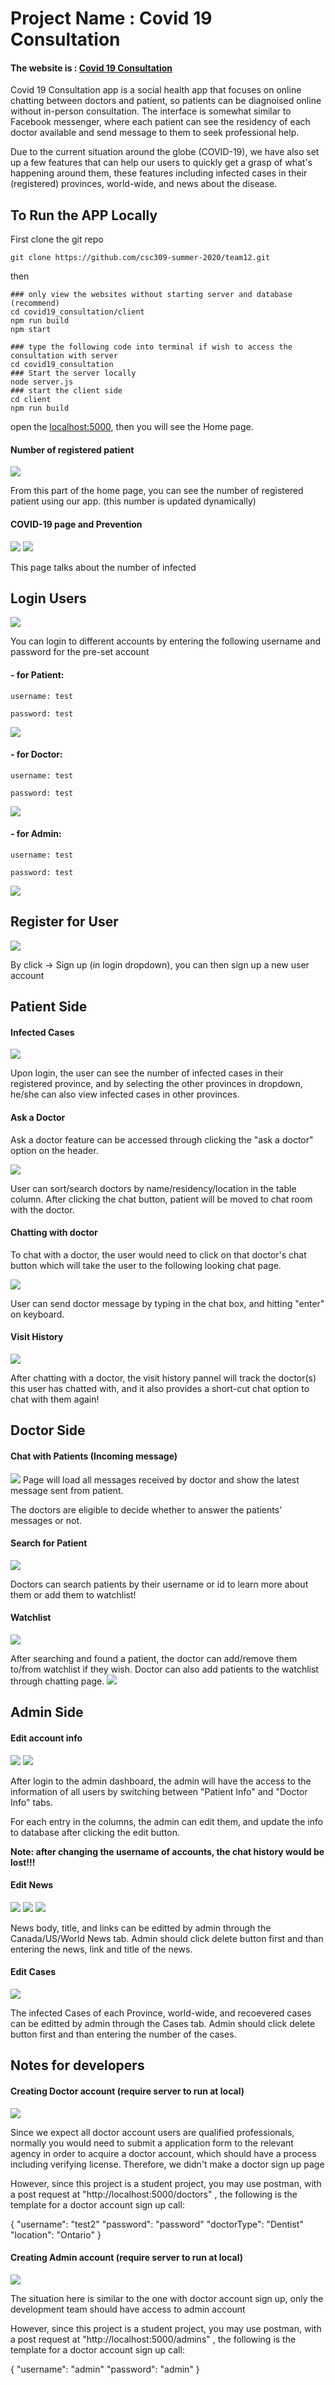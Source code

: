 # Project Name : Covid 19 Consultation

#### The website is : [Covid 19 Consultation](https://protected-journey-54920.herokuapp.com/)

Covid 19 Consultation app is a social health app that focuses on online chatting between doctors and patient, so patients can be diagnoised online without in-person consultation. The interface is somewhat similar to Facebook messenger, where each patient can see the residency of each doctor available and send message to them to seek professional help.
  
  Due to the current situation around the globe (COVID-19), we have also set up a few features that can help our users to quickly get a grasp of what's happening around them, these features including infected cases in their (registered) provinces, world-wide, and news about the disease.


## To Run the APP Locally

First clone the git repo

```
git clone https://github.com/csc309-summer-2020/team12.git
```

then
```
### only view the websites without starting server and database (recommend)
cd covid19_consultation/client
npm run build
npm start
```

```
### type the following code into terminal if wish to access the consultation with server
cd covid19_consultation
### Start the server locally
node server.js
### start the client side 
cd client
npm run build
```

open the [localhost:5000](http://localhost:5000), then you will see the Home page.

#### Number of registered patient

<img src="./client/public/27.png">

From this part of the home page, you can see the number of registered patient using our app. (this number is updated dynamically)

#### COVID-19 page and Prevention
<img src="./client/public/18.png">

<img src="./client/public/20.png">

This page talks about the number of infected 

## Login Users

<img src="./client/public/2.png" />

You can login to different accounts by entering the following username and password for the pre-set account

#### - for Patient:
    username: test

    password: test
    
<img src="./client/public/3.png" />

#### - for Doctor:
    username: test

    password: test
    
<img src="./client/public/1.png" />

#### - for Admin:
    username: test

    password: test
    
<img src="./client/public/5.png" />

## Register for User

<img src="./client/public/4.png" />

By click -> Sign up (in login dropdown), you can then sign up a new user account

## Patient Side

#### Infected Cases

<img src="./client/public/6.png">

Upon login, the user can see the number of infected cases in their registered province, and by selecting the other provinces in dropdown, he/she can also view infected cases in other provinces.

#### Ask a Doctor
Ask a doctor feature can be accessed through clicking the "ask a doctor" option on the header.

<img src="./client/public/9.png">

User can sort/search doctors by name/residency/location in the table column. After clicking the chat button, patient will be moved to chat room with the doctor.

#### Chatting with doctor
To chat with a doctor, the user would need to click on that doctor's chat button which will take the user to the following looking chat page.

<img src="./client/public/10.png">

User can send doctor message by typing in the chat box, and hitting "enter" on keyboard. 

#### Visit History

<img src="./client/public/7.png">

After chatting with a doctor, the visit history pannel will track the doctor(s) this user has chatted with, and it also provides a short-cut chat option to chat with them again!



## Doctor Side


#### Chat with Patients (Incoming message)

<img src="./client/public/14.png">
Page will load all messages received by doctor and show the latest message sent from patient.

The doctors are eligible to decide whether to answer the patients' messages or not. 

#### Search for Patient

<img src="./client/public/12.png">

Doctors can search patients by their username or id to learn more about them or add them to watchlist!

#### Watchlist

<img src="./client/public/13.png">

After searching and found a patient, the doctor can add/remove them to/from watchlist if they wish.
Doctor can also add patients to the watchlist through chatting page.
<img src="./client/public/17.png">

## Admin Side

#### Edit account info

<img src="./client/public/21.png">
<img src="./client/public/22.png">

After login to the admin dashboard, the admin will have the access to the information of all users by switching between "Patient Info" and "Doctor Info" tabs.

For each entry in the columns, the admin can edit them, and update the info to database after clicking the edit button.

**Note: after changing the username of accounts, the chat history would be lost!!!**

#### Edit News

<img src="./client/public/23.png">
<img src="./client/public/24.png">
<img src="./client/public/25.png">

News body, title, and links can be editted by admin through the Canada/US/World News tab.  Admin should click delete button first and than entering the news, link and title of the news.


#### Edit Cases

<img src="./client/public/26.png">

The infected Cases of each Province, world-wide, and recoevered cases can be editted by admin through the Cases tab. Admin should click delete button first and than entering the number of the cases.

## Notes for developers

#### Creating Doctor account (require server to run at local)

<img src="./client/public/28.png">

Since we expect all doctor account users are qualified professionals, normally you would need to submit a application form to the relevant agency in order to acquire a doctor account, which should have a process including verifying license. Therefore, we didn't make a doctor sign up page

However, since this project is a student project, you may use postman, with a post request at "http://localhost:5000/doctors" , the following is the template for a doctor account sign up call:

{
  "username": "test2"
  "password": "password"
  "doctorType": "Dentist"
  "location": "Ontario"
}

#### Creating Admin account (require server to run at local)

<img src="./client/public/29.png">

The situation here is similar to the one with doctor account sign up, only the development team should have access to admin account

However, since this project is a student project, you may use postman, with a post request at "http://localhost:5000/admins" , the following is the template for a doctor account sign up call:

{
  "username": "admin"
  "password": "admin"
}

#### 
